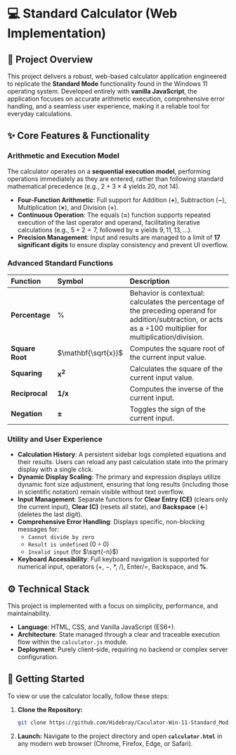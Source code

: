 # 💻 Standard Calculator (Web Implementation)

## 📌 Project Overview

This project delivers a robust, web-based calculator application engineered to replicate the **Standard Mode** functionality found in the Windows 11 operating system. Developed entirely with **vanilla JavaScript**, the application focuses on accurate arithmetic execution, comprehensive error handling, and a seamless user experience, making it a reliable tool for everyday calculations.

## ✨ Core Features & Functionality

### Arithmetic and Execution Model

The calculator operates on a **sequential execution model**, performing operations immediately as they are entered, rather than following standard mathematical precedence (e.g., $2 + 3 \times 4$ yields $20$, not $14$).

* **Four-Function Arithmetic**: Full support for Addition ($\mathbf{+}$), Subtraction ($\mathbf{-}$), Multiplication ($\mathbf{\times}$), and Division ($\mathbf{\div}$).
* **Continuous Operation**: The equals ($\mathbf{=}$) function supports repeated execution of the last operator and operand, facilitating iterative calculations (e.g., $5+2=7$, followed by $\mathbf{=}$ yields $9, 11, 13, \dots$).
* **Precision Management**: Input and results are managed to a limit of **17 significant digits** to ensure display consistency and prevent UI overflow.

### Advanced Standard Functions

| Function | Symbol | Description |
| :--- | :--- | :--- |
| **Percentage** | % | Behavior is contextual: calculates the percentage of the preceding operand for addition/subtraction, or acts as a $\div 100$ multiplier for multiplication/division. |
| **Square Root** | $\mathbf{\sqrt{x}}$ | Computes the square root of the current input value. |
| **Squaring** | $\mathbf{x^2}$ | Calculates the square of the current input value. |
| **Reciprocal** | $\mathbf{1/x}$ | Computes the inverse of the current input. |
| **Negation** | $\mathbf{\pm}$ | Toggles the sign of the current input. |

### Utility and User Experience

* **Calculation History**: A persistent sidebar logs completed equations and their results. Users can reload any past calculation state into the primary display with a single click.
* **Dynamic Display Scaling**: The primary and expression displays utilize dynamic font size adjustment, ensuring that long results (including those in scientific notation) remain visible without text overflow.
* **Input Management**: Separate functions for **Clear Entry (CE)** (clears only the current input), **Clear (C)** (resets all state), and **Backspace** ($\mathbf{\leftarrow}$) (deletes the last digit).
* **Comprehensive Error Handling**: Displays specific, non-blocking messages for:
    * `Cannot divide by zero`
    * `Result is undefined` ($0 \div 0$)
    * `Invalid input` (for $\sqrt{-n}$)
* **Keyboard Accessibility**: Full keyboard navigation is supported for numerical input, operators ($+$, $-$, $*$, $/$), $\text{Enter}/\text{=}$, $\text{Backspace}$, and $\mathbf{\%}$.

## ⚙️ Technical Stack

This project is implemented with a focus on simplicity, performance, and maintainability.

* **Language**: HTML, CSS, and Vanilla JavaScript (ES6+).
* **Architecture**: State managed through a clear and traceable execution flow within the `calculator.js` module.
* **Deployment**: Purely client-side, requiring no backend or complex server configuration.

## 🚀 Getting Started

To view or use the calculator locally, follow these steps:

1.  **Clone the Repository:**
    ```bash
    git clone https://github.com/Hidebray/Caculator-Win-11-Standard_Mode.git
    ```
2.  **Launch:** Navigate to the project directory and open **`calculator.html`** in any modern web browser (Chrome, Firefox, Edge, or Safari).